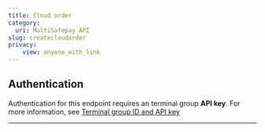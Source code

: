 ```yaml
---
title: Cloud order
category:
  uri: MultiSafepay API
slug: createcloudorder
privacy:
    view: anyone_with_link
---
```


## Authentication

Authentication for this endpoint requires an terminal group **API key**. For more information, see [Terminal group ID and API key](/docs/sites#terminal-group-id-and-api-key)

---